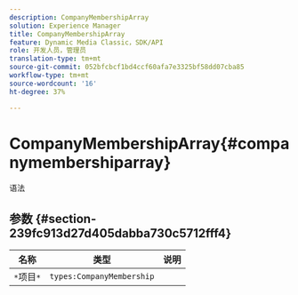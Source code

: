 ```yaml
---
description: CompanyMembershipArray
solution: Experience Manager
title: CompanyMembershipArray
feature: Dynamic Media Classic，SDK/API
role: 开发人员，管理员
translation-type: tm+mt
source-git-commit: 052bfcbcf1bd4ccf60afa7e3325bf58dd07cba85
workflow-type: tm+mt
source-wordcount: '16'
ht-degree: 37%

---
```



# CompanyMembershipArray{#companymembershiparray}

语法

## 参数 {#section-239fc913d27d405dabba730c5712fff4}

| 名称 | 类型 | 说明 |
|---|---|---|
| `*`项目`*` | `types:CompanyMembership` |  |

